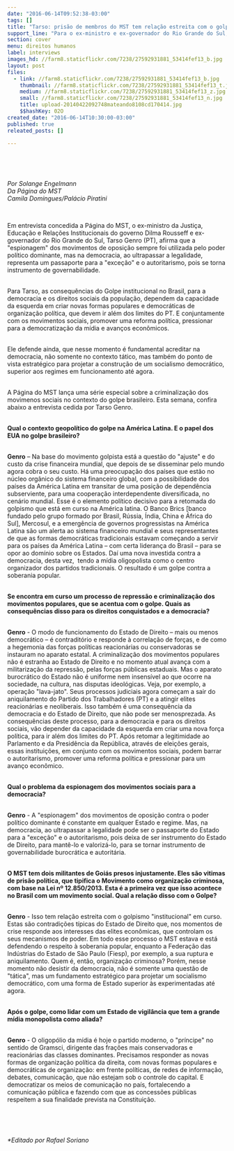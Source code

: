 ```yaml
---
date: "2016-06-14T09:52:38-03:00"
tags: []
title: "Tarso: prisão de membros do MST tem relação estreita com o golpismo"
support_line: "Para o ex-ministro e ex-governador do Rio Grande do Sul, o resultado da nova investida contra a democracia é um golpe contra a soberania popular, que tem a mídia oligopolista como o centro organizador dos partidos tradicionais."
section: cover
menu: direitos humanos
label: interviews
images_hd: //farm8.staticflickr.com/7238/27592931881_53414fef13_b.jpg
layout: post
files:
  - link: //farm8.staticflickr.com/7238/27592931881_53414fef13_b.jpg
    thumbnail: //farm8.staticflickr.com/7238/27592931881_53414fef13_t.jpg
    medium: //farm8.staticflickr.com/7238/27592931881_53414fef13_z.jpg
    small: //farm8.staticflickr.com/7238/27592931881_53414fef13_n.jpg
    title: upload-20140422092748mateando8108cd170414.jpg
    $$hashKey: 02O
created_date: "2016-06-14T10:30:00-03:00"
published: true
releated_posts: []

---
```

<p>&nbsp;</p>

<p>&nbsp;</p>

<p><em>Por Solange Engelmann<br />
Da P&aacute;gina do MST<br />
Camila Domingues/Pal&aacute;cio Piratini</em></p>

<p>&nbsp;</p>

<p>Em entrevista concedida a P&aacute;gina do MST, o ex-ministro da Justi&ccedil;a, Educa&ccedil;&atilde;o e Rela&ccedil;&otilde;es Institucionais do governo Dilma Rousseff e ex-governador do Rio Grande do Sul, Tarso Genro (PT), afirma que a &quot;espionagem&quot; dos movimentos de oposi&ccedil;&atilde;o sempre foi utilizada pelo poder pol&iacute;tico dominante, mas na democracia, ao ultrapassar a legalidade, representa um passaporte para a &quot;exce&ccedil;&atilde;o&quot; e o autoritarismo, pois se torna instrumento de governabilidade.</p>

<p><br />
Para Tarso, as consequ&ecirc;ncias do Golpe institucional no Brasil, para a democracia e os direitos sociais da popula&ccedil;&atilde;o, dependem da capacidade da esquerda em criar novas formas populares e democr&aacute;ticas de organiza&ccedil;&atilde;o pol&iacute;tica, que devem ir al&eacute;m dos limites do PT. E conjuntamente com os movimentos sociais, promover uma reforma pol&iacute;tica, pressionar para a democratiza&ccedil;&atilde;o da m&iacute;dia e avan&ccedil;os econ&ocirc;micos.</p>

<p><br />
Ele defende ainda, que nesse momento &eacute; fundamental acreditar na democracia, n&atilde;o somente no contexto t&aacute;tico, mas tamb&eacute;m do ponto de vista estrat&eacute;gico para projetar a constru&ccedil;&atilde;o de um socialismo democr&aacute;tico, superior aos regimes em funcionamento at&eacute; agora.</p>

<p><br />
A P&aacute;gina do MST lan&ccedil;a uma s&eacute;rie especial sobre a criminaliza&ccedil;&atilde;o dos movimenos sociais no contexto do golpe brasileiro. Esta semana, confira abaixo a entrevista cedida por Tarso Genro.</p>

<p><br />
<strong>Qual o contexto geopol&iacute;tico do golpe na Am&eacute;rica Latina. E o papel dos EUA no golpe brasileiro?</strong></p>

<p><br />
<strong>Genro</strong> &ndash; Na base do movimento golpista est&aacute; a quest&atilde;o do &quot;ajuste&quot; e do custo da crise financeira mundial, que depois de se disseminar pelo mundo agora cobra o seu custo. H&aacute; uma preocupa&ccedil;&atilde;o dos pa&iacute;ses que est&atilde;o no n&uacute;cleo org&acirc;nico do sistema financeiro global, com a possibilidade dos pa&iacute;ses da Am&eacute;rica Latina em transitar de uma posi&ccedil;&atilde;o de depend&ecirc;ncia subserviente, para uma coopera&ccedil;&atilde;o interdependente diversificada, no cen&aacute;rio mundial. Esse &eacute; o elemento pol&iacute;tico decisivo para a retomada do golpismo que est&aacute; em curso na Am&eacute;rica latina. O Banco Brics [banco fundado pelo grupo formado por Brasil, R&uacute;ssia, &Iacute;ndia, China e &Aacute;frica do Sul], Mercosul, e a emerg&ecirc;ncia de governos progressistas na Am&eacute;rica Latina s&atilde;o um alerta ao sistema financeiro mundial e seus representantes de que as formas democr&aacute;ticas tradicionais estavam come&ccedil;ando a servir para os pa&iacute;ses da Am&eacute;rica Latina &ndash; com certa lideran&ccedil;a do Brasil &ndash; para se opor ao dom&iacute;nio sobre os Estados. Da&iacute; uma nova investida contra a democracia, desta vez,&nbsp; tendo a m&iacute;dia oligopolista como o centro organizador dos partidos tradicionais. O resultado &eacute; um golpe contra a soberania popular.</p>

<p><br />
<strong>Se encontra em curso um processo de repress&atilde;o e criminaliza&ccedil;&atilde;o dos movimentos populares, que se acentua com o golpe. Quais as consequ&ecirc;ncias disso para os direitos conquistados e a democracia?</strong></p>

<p><br />
<strong>Genro</strong> - O modo de funcionamento do Estado de Direito &ndash; mais ou menos democr&aacute;tico &ndash; &eacute; contradit&oacute;rio e responde &agrave; correla&ccedil;&atilde;o de for&ccedil;as, e de como a hegemonia das for&ccedil;as pol&iacute;ticas reacion&aacute;rias ou conservadoras se instauram no aparato estatal. A criminaliza&ccedil;&atilde;o dos movimentos populares n&atilde;o &eacute; estranha ao Estado de Direito e no momento atual avan&ccedil;a com a militariza&ccedil;&atilde;o da repress&atilde;o, pelas for&ccedil;as p&uacute;blicas estaduais. Mas o aparato burocr&aacute;tico do Estado n&atilde;o &eacute; uniforme nem insens&iacute;vel ao que ocorre na sociedade, na cultura, nas disputas ideol&oacute;gicas. Veja, por exemplo, a opera&ccedil;&atilde;o &quot;lava-jato&quot;. Seus processos judiciais agora come&ccedil;am a sair do aniquilamento do Partido dos Trabalhadores (PT) e a atingir elites reacion&aacute;rias e neoliberais. Isso tamb&eacute;m &eacute; uma consequ&ecirc;ncia da democracia e do Estado de Direito, que n&atilde;o pode ser menosprezada. As consequ&ecirc;ncias deste processo, para a democracia e para os direitos sociais, v&atilde;o depender da capacidade da esquerda em criar uma nova for&ccedil;a pol&iacute;tica, para ir al&eacute;m dos limites do PT. Ap&oacute;s retomar a legitimidade ao Parlamento e da Presid&ecirc;ncia da Rep&uacute;blica, atrav&eacute;s de elei&ccedil;&otilde;es gerais, essas institui&ccedil;&otilde;es, em conjunto com os movimentos sociais, podem barrar o autoritarismo, promover uma reforma pol&iacute;tica e pressionar para um avan&ccedil;o econ&ocirc;mico.</p>

<p><br />
<strong>Qual o problema da espionagem dos movimentos sociais para a democracia?</strong></p>

<p><br />
<strong>Genro</strong> - A &quot;espionagem&quot; dos movimentos de oposi&ccedil;&atilde;o contra o poder pol&iacute;tico dominante &eacute; constante em qualquer Estado e regime. Mas, na democracia, ao ultrapassar a legalidade pode ser o passaporte do Estado para a &quot;exce&ccedil;&atilde;o&quot; e o autoritarismo, pois deixa de ser instrumento do Estado de Direito, para mant&ecirc;-lo e valoriz&aacute;-lo, para se tornar instrumento de governabilidade burocr&aacute;tica e autorit&aacute;ria.</p>

<p><br />
<strong>O MST tem dois militantes de Goi&aacute;s presos injustamente. Eles s&atilde;o vitimas de pris&atilde;o pol&iacute;tica, que tipifica o Movimento como organiza&ccedil;&atilde;o criminosa, com base na Lei n&ordm; 12.850/2013. Esta &eacute; a primeira vez que isso acontece no Brasil com um movimento social. Qual a rela&ccedil;&atilde;o disso com o Golpe?</strong></p>

<p><br />
<strong>Genro</strong> - Isso tem rela&ccedil;&atilde;o estreita com o golpismo &quot;institucional&quot; em curso. Estas s&atilde;o contradi&ccedil;&otilde;es t&iacute;picas do Estado de Direito que, nos momentos de crise responde aos interesses das elites econ&ocirc;micas, que controlam os seus mecanismos de poder. Em todo esse processo o MST estava e est&aacute; defendendo o respeito &agrave; soberania popular, enquanto a Federa&ccedil;&atilde;o das Ind&uacute;strias do Estado de S&atilde;o Paulo (Fiesp), por exemplo, a sua ruptura e aniquilamento. Quem &eacute;, ent&atilde;o, organiza&ccedil;&atilde;o criminosa? Por&eacute;m, nesse momento n&atilde;o desistir da democracia, n&atilde;o &eacute; somente uma quest&atilde;o de &quot;t&aacute;tica&quot;, mas um fundamento estrat&eacute;gico para projetar um socialismo democr&aacute;tico, com uma forma de Estado superior &agrave;s experimentadas at&eacute; agora.</p>

<p><br />
<strong>Ap&oacute;s o golpe, como lidar com um Estado de vigil&acirc;ncia que tem a grande m&iacute;dia monopolista como aliada?</strong></p>

<p><br />
<strong>Genro</strong> - O oligop&oacute;lio da m&iacute;dia &eacute; hoje o partido moderno, o &quot;pr&iacute;ncipe&quot; no sentido de Gramsci, dirigente das fra&ccedil;&otilde;es mais conservadoras e reacion&aacute;rias das classes dominantes. Precisamos responder as novas formas de organiza&ccedil;&atilde;o pol&iacute;tica da direita, com novas formas populares e democr&aacute;ticas de organiza&ccedil;&atilde;o: em frente pol&iacute;ticas, de redes de informa&ccedil;&atilde;o, debates, comunica&ccedil;&atilde;o, que n&atilde;o estejam sob o controle do capital. E democratizar os meios de comunica&ccedil;&atilde;o no pa&iacute;s, fortalecendo a comunica&ccedil;&atilde;o p&uacute;blica e fazendo com que as concess&otilde;es p&uacute;blicas respeitem a sua finalidade prevista na Constitui&ccedil;&atilde;o.</p>

<p>&nbsp;</p>

<p>&nbsp;</p>

<p><em>*Editado por Rafael Soriano</em></p>
